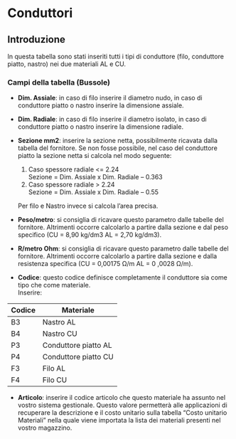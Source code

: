 # Conduttori

## Introduzione
In questa tabella sono stati inseriti tutti i tipi di conduttore (filo, conduttore piatto, nastro) nei due materiali AL e CU.

### Campi della tabella (Bussole)
- **Dim. Assiale**: in caso di filo inserire il diametro nudo, in caso di conduttore piatto o nastro inserire la dimensione assiale.
- **Dim. Radiale**: in caso di filo inserire il diametro isolato, in caso di conduttore piatto o nastro inserire la dimensione radiale.
- **Sezione mm2**: inserire la sezione netta, possibilmente ricavata dalla tabella del fornitore. Se non fosse possibile, nel caso del conduttore piatto la sezione netta si calcola nel modo seguente:
  1. Caso spessore radiale <= 2.24 <br>Sezione = Dim. Assiale x Dim. Radiale – 0.363
  2. Caso spessore radiale > 2.24 <br>
    Sezione = Dim. Assiale x Dim. Radiale – 0.55

  Per filo e Nastro invece si calcola l’area precisa.

- **Peso/metro**: si consiglia di ricavare questo parametro dalle tabelle del fornitore. Altrimenti occorre calcolarlo a partire dalla sezione e dal peso specifico (CU = 8,90 kg/dm3  AL = 2,70 kg/dm3).
- **R/metro Ohm**: si consiglia di ricavare questo parametro dalle tabelle del fornitore. Altrimenti occorre calcolarlo a partire dalla sezione e dalla resistenza specifica (CU = 0,00175  &#8486;/m  AL = 0 ,0028  &#8486;/m).
- **Codice**: questo codice definisce completamente il conduttore sia come tipo che come materiale.<br>Inserire:

| Codice | Materiale            |
|--------|----------------------|
| B3     | Nastro AL            |
| B4     | Nastro CU              |
| P3     | Conduttore piatto AL |
| P4     | Conduttore piatto CU |
| F3     | Filo AL	 |
| F4     | Filo CU  |
  
- **Articolo**: inserire il codice articolo che questo materiale ha assunto nel vostro sistema gestionale. Questo valore permetterà alle applicazioni di recuperare la descrizione e il costo unitario sulla tabella “Costo unitario Materiali” nella quale viene importata la lista dei materiali presenti nel vostro magazzino.
